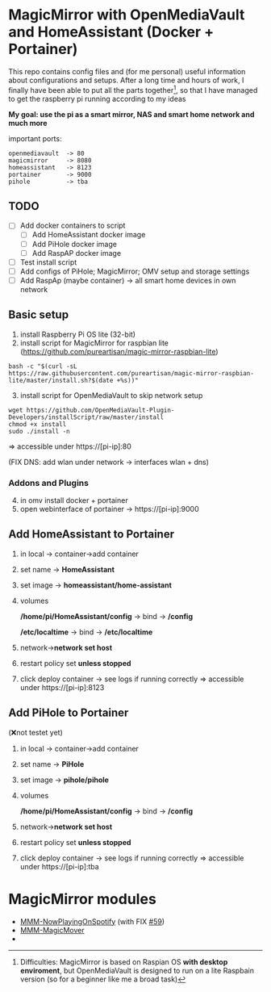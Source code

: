 # MagicMirror with OpenMediaVault and HomeAssistant (Docker + Portainer)                     

This repo contains config files and (for me personal) useful information about configurations and setups.
After a long time and hours of work, I finally have been able to put all the parts together[^1], so that I have managed to get the raspberry pi running according to my ideas

**My goal: use the pi as a smart mirror, NAS and smart home network and much more**

important ports:

    openmediavault  -> 80
    magicmirror     -> 8080
    homeassistant   -> 8123
    portainer       -> 9000
    pihole          -> tba

## TODO
- [ ] Add docker containers to script
    - [ ] Add HomeAssistant docker image
    - [ ] Add PiHole docker image
    - [ ] Add RaspAP docker image
- [ ] Test install script
- [ ] Add configs of PiHole; MagicMirror; OMV setup and storage settings
- [ ] Add RaspAp (maybe container) -> all smart home devices in own network

## Basic setup
1. install Raspberry Pi OS lite (32-bit)
2. install script for MagicMirror for raspbian lite (https://github.com/pureartisan/magic-mirror-raspbian-lite)
```
bash -c "$(curl -sL https://raw.githubusercontent.com/pureartisan/magic-mirror-raspbian-lite/master/install.sh?$(date +%s))"
```

3. install script for OpenMediaVault to skip network setup
```
wget https://github.com/OpenMediaVault-Plugin-Developers/installScript/raw/master/install
chmod +x install
sudo ./install -n
```

=> accessible under https://[pi-ip]:80

(FIX DNS: add wlan under network -> interfaces wlan + dns)

### Addons and Plugins
4. in omv install docker + portainer
5. open webinterface of portainer -> https://[pi-ip]:9000

## Add HomeAssistant to Portainer
1. in local     -> container->add container
2. set name     -> **HomeAssistant**
3. set image    -> **homeassistant/home-assistant**
4. volumes

    **/home/pi/HomeAssistant/config** -> bind
        -> **/config**
        
    **/etc/localtime** -> bind
        -> **/etc/localtime**
        
5. network->**network set host**
6. restart policy set **unless stopped**
7. click deploy container
-> see logs if running correctly
=> accessible under https://[pi-ip]:8123


## Add PiHole to Portainer
(❌not testet yet)
1. in local     -> container->add container
2. set name     -> **PiHole**
3. set image    -> **pihole/pihole**
4. volumes

    **/home/pi/HomeAssistant/config** -> bind
        -> **/config**
5. network->**network set host**
6. restart policy set **unless stopped**
7. click deploy container
-> see logs if running correctly
=> accessible under https://[pi-ip]:tba

# MagicMirror modules
- [MMM-NowPlayingOnSpotify](https://github.com/raywo/MMM-NowPlayingOnSpotify) (with FIX [#59](https://github.com/raywo/MMM-NowPlayingOnSpotify/issues/59))
- [MMM-MagicMover](https://github.com/Lavve/MMM-MagicMover)
- 

[^1]: Difficulties: MagicMirror is based on Raspian OS **with desktop enviroment**, but OpenMediaVault is designed to run on a lite Raspbain version (so for a beginner like me a broad task)
